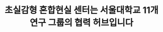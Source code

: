 ---
# An instance of the People widget.
# Documentation: https://wowchemy.com/docs/page-builder/
widget: people

# This file represents a page section.
headless: true

# Order that this section appears on the page.
weight: 20

title: 초실감형 혼합현실 센터는 서울대학교 11개 연구 그룹의 협력 허브입니다
subtitle:

content:
  # Choose which groups/teams of users to display.
  #   Edit `user_groups` in each user's profile to add them to one or more of these groups.
  user_groups:
    - Professors
design:
  show_interests: false
  show_role: true
  show_social: false
---